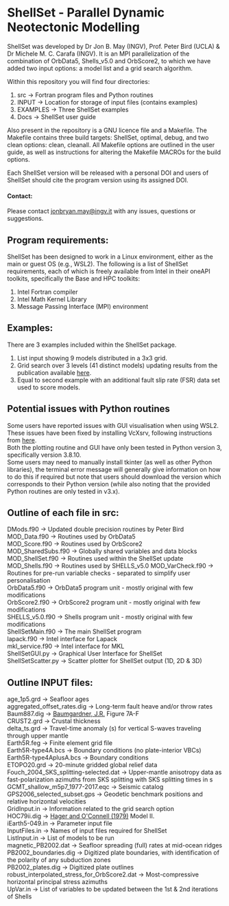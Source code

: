 # ShellSet - Parallel Dynamic Neotectonic Modelling

ShellSet was developed by Dr Jon B. May (INGV), Prof. Peter Bird (UCLA) & Dr Michele M. C. Carafa (INGV). It is an MPI parallelization of the combination of OrbData5, Shells_v5.0 and OrbScore2, to which we have added two input options: a model list and a grid search algorithm.

Within this repository you will find four directories:
1. src -> Fortran program files and Python routines
2. INPUT -> Location for storage of input files (contains examples)
3. EXAMPLES -> Three ShellSet examples
4. Docs -> ShellSet user guide

Also present in the repository is a GNU licence file and a Makefile. The Makefile contains three build targets: ShellSet, optimal, debug, and two clean options: clean, cleanall. All Makefile options are outlined in the user guide, as well as instructions for altering the Makefile MACROs for the build options.

Each ShellSet version will be released with a personal DOI and users of ShellSet should cite the program version using its assigned DOI.

#### Contact:
Please contact jonbryan.may@ingv.it with any issues, questions or suggestions.


## Program requirements:
ShellSet has been designed to work in a Linux environment, either as the main or guest OS (e.g., WSL2). The following is a list of ShellSet requirements, each of which is freely available from Intel in their oneAPI toolkits, specifically the Base and HPC toolkits:
1. Intel Fortran compiler
2. Intel Math Kernel Library
3. Message Passing Interface (MPI) environment


## Examples:
There are 3 examples included within the ShellSet package.
1. List input showing 9 models distributed in a 3x3 grid.
2. Grid search over 3 levels (41 distinct models) updating results from the publication available [here](https://agupubs.onlinelibrary.wiley.com/doi/10.1029/2007JB005460).
3. Equal to second example with an additional fault slip rate (FSR) data set used to score models.


## Potential issues with Python routines
Some users have reported issues with GUI visualisation when using WSL2. These issues have been fixed by installing VcXsrv, following instructions from [here](https://techcommunity.microsoft.com/t5/modern-work-app-consult-blog/running-wsl-gui-apps-on-windows-10/ba-p/1493242).  
Both the plotting routine and GUI have only been tested in Python version 3, specifically version 3.8.10.  
Some users may need to manually install tkinter (as well as other Python libraries), the terminal error message will generally give information on how to do this if required but note that users should download the version which corresponds to their Python version (while also noting that the provided Python routines are only tested in v3.x).


## Outline of each file in src:
DMods.f90 -> Updated double precision routines by Peter Bird  
MOD_Data.f90 -> Routines used by OrbData5  
MOD_Score.f90 -> Routines used by OrbScore2  
MOD_SharedSubs.f90 -> Globally shared variables and data blocks  
MOD_ShellSet.f90 -> Routines used within the ShellSet update  
MOD_Shells.f90 -> Routines used by SHELLS_v5.0 
MOD_VarCheck.f90 -> Routines for pre-run variable checks - separated to simplify user personalisation  
OrbData5.f90 -> OrbData5 program unit - mostly original with few modifications  
OrbScore2.f90 -> OrbScore2 program unit - mostly original with few modifications  
SHELLS_v5.0.f90 -> Shells program unit - mostly original with few modifications  
ShellSetMain.f90 -> The main ShellSet program  
lapack.f90 -> Intel interface for Lapack  
mkl_service.f90 -> Intel interface for MKL  
ShellSetGUI.py -> Graphical User Interface for ShellSet  
ShellSetScatter.py -> Scatter plotter for ShellSet output (1D, 2D & 3D)  


## Outline INPUT files:
age_1p5.grd -> Seafloor ages  
aggregated_offset_rates.dig -> Long-term fault heave and/or throw rates  
Baum887.dig -> [Baumgardner, J.R.](https://digital.library.unt.edu/ark:/67531/metadc1108970/) Figure 7A-F  
CRUST2.grd -> Crustal thickness  
delta_ts.grd -> Travel-time anomaly (s) for vertical S-waves traveling through upper mantle  
Earth5R.feg -> Finite element grid file  
Earth5R-type4A.bcs -> Boundary conditions (no plate-interior VBCs)  
Earth5R-type4AplusA.bcs -> Boundary conditions  
ETOPO20.grd -> 20-minute gridded global relief data  
Fouch_2004_SKS_splitting-selected.dat -> Upper-mantle anisotropy data as fast-polarization azimuths from SKS splitting with SKS splitting times in s  
GCMT_shallow_m5p7_1977-2017.eqc -> Seismic catalog  
GPS2006_selected_subset.gps -> Geodetic benchmark positions and relative horizontal velocities  
GridInput.in -> Information related to the grid search option  
HOC79ii.dig -> [Hager and O'Connell (1979)](https://agupubs.onlinelibrary.wiley.com/doi/abs/10.1029/JB084iB03p01031?casa_token=Oc-Qr2482YoAAAAA:9VsVcCBfkEIdokY1WOJURg2VK2BqSRHg-HbmRKCWDxzeW94KnzWajcN-jMI1Yps6H_-aL9QbPAzqFw) Model II.   
iEarth5-049.in -> Parameter input file  
InputFiles.in -> Names of input files required for ShellSet  
ListInput.in -> List of models to be run  
magnetic_PB2002.dat -> Seafloor spreading (full) rates at mid-ocean ridges  
PB2002_boundaries.dig -> Digitized plate boundaries, with identification of the polarity of any subduction zones  
PB2002_plates.dig -> Digitized plate outlines  
robust_interpolated_stress_for_OrbScore2.dat -> Most-compressive horizontal principal stress azimuths  
UpVar.in -> List of variables to be updated between the 1st & 2nd iterations of Shells  
